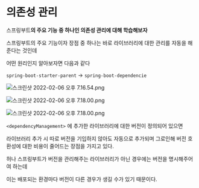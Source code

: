 # 의존성 관리

스프링부트**의 주요 기능 중 하나인 의존성 관리에 대해 학습해보자**

스프링부트의 주요 기능이자 장점 중 하나는 바로 라이브러리에 대한 관리를 자동을 해준다는 것인데

어떤 원리인지 알아보자면 다음과 같다

`spring-boot-starter-parent` → `spring-boot-dependencie`

![스크린샷 2022-02-06 오후 7.16.54.png](https://user-images.githubusercontent.com/39619488/152677117-c2fc7bef-90b0-4de2-8166-f8c2984c094b.png)

![스크린샷 2022-02-06 오후 7.18.00.png](https://user-images.githubusercontent.com/39619488/152677167-63674d9f-c8e5-4063-97e5-4fcc84994ff4.png)

![스크린샷 2022-02-06 오후 7.18.00.png](https://user-images.githubusercontent.com/39619488/152677229-1fdddcf8-ff0d-4d8b-b29e-4d88560b6f95.png
)

`<dependencyManagement>` 에 추가한 라이브러리에 대한 버전이 정의되어 있으면

라이브러리 추가 시 따로 버전을 기입하지 않아도 자동으로 추가되며 그로인해 버전 호환성에 대한 비용이 줄어드는 장점을 가지고 있다.

허나 스프링부트가 버전을 관리해주는 라이브러리가 아닌 경우에는 버전을 명시해주어여 하는데

이는 배포되는 환경마다 버전이 다른 경우가 생길 수가 있기 때문이다.